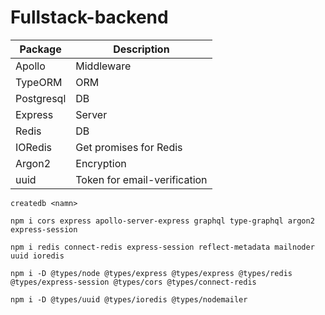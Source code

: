 # Fullstack-backend

| Package    | Description                  |
| ---------- | ---------------------------- |
| Apollo     | Middleware                   |
| TypeORM    | ORM                          |
| Postgresql | DB                           |
| Express    | Server                       |
| Redis      | DB                           |
| IORedis    | Get promises for Redis       |
| Argon2     | Encryption                   |
| uuid       | Token for email-verification |

`createdb <namn>`

`npm i cors express apollo-server-express graphql type-graphql argon2 express-session`

`npm i redis connect-redis express-session reflect-metadata mailnoder uuid ioredis`

`npm i -D @types/node @types/express @types/express @types/redis @types/express-session @types/cors @types/connect-redis `

`npm i -D @types/uuid @types/ioredis @types/nodemailer`
